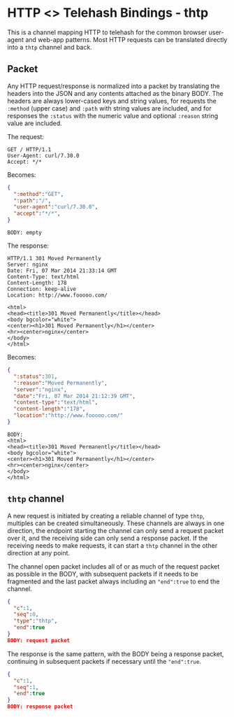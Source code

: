 HTTP <> Telehash Bindings - thtp
================================

This is a channel mapping HTTP to telehash for the common browser user-agent and web-app patterns.  Most HTTP requests can be translated directly into a `thtp` channel and back.


## Packet

Any HTTP request/response is normalized into a packet by translating the headers into the JSON and any contents attached as the binary BODY.  The headers are always lower-cased keys and string values, for requests the `:method` (upper case) and `:path` with string values are included, and for responses the `:status` with the numeric value and optional `:reason` string value are included.

The request:

```
GET / HTTP/1.1
User-Agent: curl/7.30.0
Accept: */*
```

Becomes:

```json
{
  ":method":"GET",
  ":path":"/",
  "user-agent":"curl/7.30.0",
  "accept":"*/*",
}
```
```
BODY: empty
```

The response:

```
HTTP/1.1 301 Moved Permanently
Server: nginx
Date: Fri, 07 Mar 2014 21:33:14 GMT
Content-Type: text/html
Content-Length: 178
Connection: keep-alive
Location: http://www.fooooo.com/

<html>
<head><title>301 Moved Permanently</title></head>
<body bgcolor="white">
<center><h1>301 Moved Permanently</h1></center>
<hr><center>nginx</center>
</body>
</html>
```

Becomes:

```json
{
  ":status":301,
  ":reason":"Moved Permanently",
  "server":"nginx",
  "date":"Fri, 07 Mar 2014 21:12:39 GMT",
  "content-type":"text/html",
  "content-length":"178",
  "location":"http://www.fooooo.com/"
}
```
```
BODY:
<html>
<head><title>301 Moved Permanently</title></head>
<body bgcolor="white">
<center><h1>301 Moved Permanently</h1></center>
<hr><center>nginx</center>
</body>
</html>
```


## `thtp` channel

A new request is initiated by creating a reliable channel of type `thtp`, multiples can be created simultaneously. These channels are always in one direction, the endpoint starting the channel can only send a request packet over it, and the receiving side can only send a response packet.  If the receiving needs to make requests, it can start a `thtp` channel in the other direction at any point.

The channel open packet includes all of or as much of the request packet as possible in the BODY, with subsequent packets if it needs to be fragmented and the last packet always including an `"end":true` to end the channel.

```json
{
  "c":1,
  "seq":0,
  "type":"thtp",
  "end":true
}
BODY: request packet
```

The response is the same pattern, with the BODY being a response packet, continuing in subsequent packets if necessary until the `"end":true`.

```json
{
  "c":1,
  "seq":1,
  "end":true
}
BODY: response packet
```
